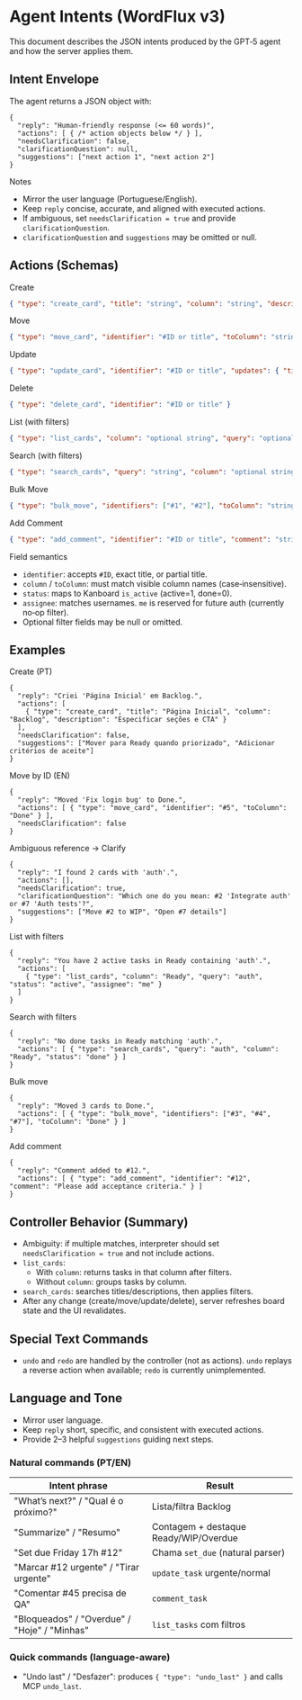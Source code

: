# Agent Intents (WordFlux v3)

This document describes the JSON intents produced by the GPT‑5 agent and how the server applies them.

## Intent Envelope

The agent returns a JSON object with:

```jsonc
{
  "reply": "Human-friendly response (<= 60 words)",
  "actions": [ { /* action objects below */ } ],
  "needsClarification": false,
  "clarificationQuestion": null,
  "suggestions": ["next action 1", "next action 2"]
}
```

Notes
- Mirror the user language (Portuguese/English).
- Keep `reply` concise, accurate, and aligned with executed actions.
- If ambiguous, set `needsClarification = true` and provide `clarificationQuestion`.
- `clarificationQuestion` and `suggestions` may be omitted or null.

## Actions (Schemas)

Create
```json
{ "type": "create_card", "title": "string", "column": "string", "description": "optional string" }
```

Move
```json
{ "type": "move_card", "identifier": "#ID or title", "toColumn": "string" }
```

Update
```json
{ "type": "update_card", "identifier": "#ID or title", "updates": { "title": "optional", "description": "optional" } }
```

Delete
```json
{ "type": "delete_card", "identifier": "#ID or title" }
```

List (with filters)
```json
{ "type": "list_cards", "column": "optional string", "query": "optional string", "status": "all|active|done", "assignee": "optional username|me" }
```

Search (with filters)
```json
{ "type": "search_cards", "query": "string", "column": "optional string", "status": "all|active|done", "assignee": "optional username|me" }
```

Bulk Move
```json
{ "type": "bulk_move", "identifiers": ["#1", "#2"], "toColumn": "string" }
```

Add Comment
```json
{ "type": "add_comment", "identifier": "#ID or title", "comment": "string" }
```

Field semantics
- `identifier`: accepts `#ID`, exact title, or partial title.
- `column` / `toColumn`: must match visible column names (case‑insensitive).
- `status`: maps to Kanboard `is_active` (active=1, done=0).
- `assignee`: matches usernames. `me` is reserved for future auth (currently no‑op filter).
- Optional filter fields may be null or omitted.

## Examples

Create (PT)
```jsonc
{
  "reply": "Criei 'Página Inicial' em Backlog.",
  "actions": [
    { "type": "create_card", "title": "Página Inicial", "column": "Backlog", "description": "Especificar seções e CTA" }
  ],
  "needsClarification": false,
  "suggestions": ["Mover para Ready quando priorizado", "Adicionar critérios de aceite"]
}
```

Move by ID (EN)
```jsonc
{
  "reply": "Moved 'Fix login bug' to Done.",
  "actions": [ { "type": "move_card", "identifier": "#5", "toColumn": "Done" } ],
  "needsClarification": false
}
```

Ambiguous reference → Clarify
```jsonc
{
  "reply": "I found 2 cards with 'auth'.",
  "actions": [],
  "needsClarification": true,
  "clarificationQuestion": "Which one do you mean: #2 'Integrate auth' or #7 'Auth tests'?",
  "suggestions": ["Move #2 to WIP", "Open #7 details"]
}
```

List with filters
```jsonc
{
  "reply": "You have 2 active tasks in Ready containing 'auth'.",
  "actions": [
    { "type": "list_cards", "column": "Ready", "query": "auth", "status": "active", "assignee": "me" }
  ]
}
```

Search with filters
```jsonc
{
  "reply": "No done tasks in Ready matching 'auth'.",
  "actions": [ { "type": "search_cards", "query": "auth", "column": "Ready", "status": "done" } ]
}
```

Bulk move
```jsonc
{
  "reply": "Moved 3 cards to Done.",
  "actions": [ { "type": "bulk_move", "identifiers": ["#3", "#4", "#7"], "toColumn": "Done" } ]
}
```

Add comment
```jsonc
{
  "reply": "Comment added to #12.",
  "actions": [ { "type": "add_comment", "identifier": "#12", "comment": "Please add acceptance criteria." } ]
}
```

## Controller Behavior (Summary)
- Ambiguity: if multiple matches, interpreter should set `needsClarification = true` and not include actions.
- `list_cards`:
  - With `column`: returns tasks in that column after filters.
  - Without `column`: groups tasks by column.
- `search_cards`: searches titles/descriptions, then applies filters.
- After any change (create/move/update/delete), server refreshes board state and the UI revalidates.

## Special Text Commands
- `undo` and `redo` are handled by the controller (not as actions). `undo` replays a reverse action when available; `redo` is currently unimplemented.

## Language and Tone
- Mirror user language.
- Keep `reply` short, specific, and consistent with executed actions.
- Provide 2–3 helpful `suggestions` guiding next steps.


### Natural commands (PT/EN)

| Intent phrase                            | Result                               |
|-----------------------------------------|--------------------------------------|
| "What’s next?" / "Qual é o próximo?"     | Lista/filtra Backlog                 |
| "Summarize" / "Resumo"                 | Contagem + destaque Ready/WIP/Overdue|
| "Set due Friday 17h #12"                | Chama `set_due` (natural parser)     |
| "Marcar #12 urgente" / "Tirar urgente" | `update_task` urgente/normal         |
| "Comentar #45 precisa de QA"            | `comment_task`                       |
| "Bloqueados" / "Overdue" / "Hoje" / "Minhas" | `list_tasks` com filtros             |

### Quick commands (language-aware)
- "Undo last" / "Desfazer": produces `{ "type": "undo_last" }` and calls MCP `undo_last`.
